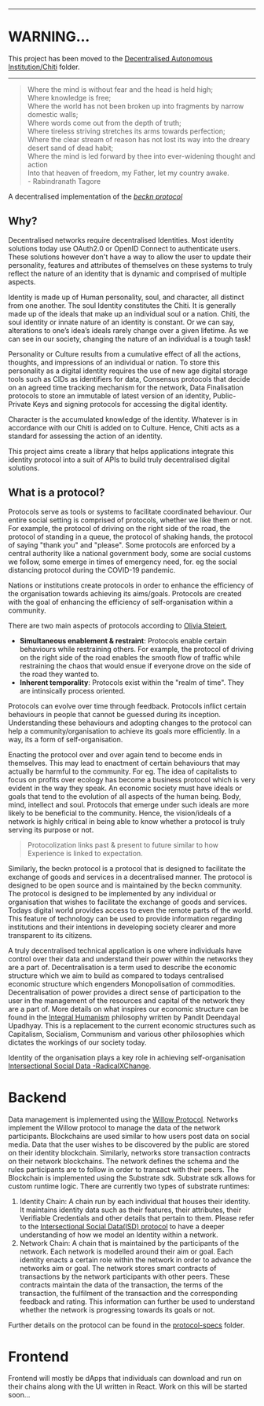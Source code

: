 ***

# WARNING...
This project has been moved to the [Decentralised Autonomous Institution/Chiti](https://github.com/Decentralised-Autonomous-Institutions/Chiti) folder.

***

> Where the mind is without fear and the head is held high; <br>
> Where knowledge is free; <br>
> Where the world has not been broken up into fragments by narrow domestic walls; <br>
> Where words come out from the depth of truth; <br>
> Where tireless striving stretches its arms towards perfection; <br>
> Where the clear stream of reason has not lost its way into the dreary desert sand of dead habit; <br>
> Where the mind is led forward by thee into ever-widening thought and action <br>
> Into that heaven of freedom, my Father, let my country awake. <br>
> \- Rabindranath Tagore

A decentralised implementation of the *[beckn protocol](https://developers.becknprotocol.io/docs/introduction/introduction/)*

## Why?
Decentralised networks require decentralised Identities. Most identity solutions today use OAuth2.0 or OpenID Connect to authenticate users. These solutions however don't have a way to allow the user to update their personality, features and attributes of themselves on these systems to truly reflect the nature of an identity that is dynamic and comprised of multiple aspects.

Identity is made up of Human personality, soul, and character, all distinct from one another. The soul Identity constitutes the Chiti. It is generally made up of the ideals that make up an individual soul or a nation. Chiti, the soul identity or innate nature of an identity is constant. Or we can say, alterations to one’s idea’s ideals rarely change over a given lifetime. As we can see in our society, changing the nature of an individual is a tough task!

Personality or Culture results from a cumulative effect of all the actions, thoughts, and impressions of an individual or nation. To store this personality as a digital identity requires the use of new age digital storage tools such as CIDs as identifiers for data, Consensus protocols that decide on an agreed time tracking mechanism for the network, Data Finalisation protocols to store an immutable of latest version of an identity, Public-Private Keys and signing protocols for accessing the digital identity.

Character is the accumulated knowledge of the identity. Whatever is in accordance with our Chiti is added on to Culture. Hence, Chiti acts as a standard for assessing the action of an identity.

This project aims create a library that helps applications integrate this identity protocol into a suit of APIs to build truly decentralised digital solutions.

## What is a protocol?
Protocols serve as tools or systems to facilitate coordinated behaviour. Our entire social setting is comprised of protocols, whether we like them or not. For example, the protocol of driving on the right side of the road, the protocol of standing in a queue, the protocol of shaking hands, the protocol of saying "thank you" and "please". Some protocols are enforced by a central authority like a national government body, some are social customs we follow, some emerge in times of emergency need, for. eg the social distancing protocol during the COVID-19 pandemic.

Nations or institutions create protocols in order to enhance the efficiency of the organisation towards achieving its aims/goals. Protocols are created with the goal of enhancing the efficiency of self-organisation within a community.

There are two main aspects of protocols according to [Olivia Steiert](https://summerofprotocols.com/research/protocols-in-emergency-time),
* **Simultaneous enablement & restraint**: Protocols enable certain behaviours while restraining others. For example, the protocol of driving on the right side of the road enables the smooth flow of traffic while restraining the chaos that would ensue if everyone drove on the side of the road they wanted to.
* **Inherent temporality**: Protocols exist within the "realm of time". They are intinsically process oriented.

Protocols can evolve over time through feedback. Protocols inflict certain behaviours in people that cannot be guessed during its inception. Understanding these behaviours and adopting changes to the protocol can help a community/organisation to achieve its goals more efficiently. In a way, its a form of self-organisation.

Enacting the protocol over and over again tend to become ends in themselves. This may lead to enactment of certain behaviours that may actually be harmful to the community. For eg. The idea of capitalists to focus on profits over ecology has become a business protocol which is very evident in the way they speak. An economic society must have ideals or goals that tend to the evolution of all aspects of the human being. Body, mind, intellect and soul. Protocols that emerge under such ideals are more likely to be beneficial to the community. Hence, the vision/ideals of a network is highly critical in being able to know whether a protocol is truly serving its purpose or not.

> Protocolization links past & present to future similar to how Experience is linked to expectation.

Similarly, the beckn protocol is a protocol that is designed to facilitate the exchange of goods and services in a decentralised manner. The protocol is designed to be open source and is maintained by the beckn community. The protocol is designed to be implemented by any individual or organisation that wishes to facilitate the exchange of goods and services. Todays digital world provides access to even the remote parts of the world. This feature of technology can be used to provide information regarding institutions and their intentions in developing society clearer and more transparent to its citizens.

A truly decentralised technical application is one where individuals have control over their data and understand their power within the networks they are a part of. Decentralisation is a term used to describe the economic structure which we aim to build as compared to todays centralised economic structure which engenders Monopolisation of commodities. Decentralisation of power provides a direct sense of participation to the user in the management of the resources and capital of the network they are a part of. More details on what inspires our economic structure can be found in the [Integral Humanism](https://deendayalupadhyay.org/images/book/Booklet%20on%20IntegralHumanism.pdf?ref=quillette.com) philosophy written by Pandit Deendayal Upadhyay. This is a replacement to the current economic structures such as Capitalism, Socialism, Communism and various other philosophies which dictates the workings of our society today.

Identity of the organisation plays a key role in achieving self-organisation [Intersectional Social Data -RadicalXChange](https://www.radicalxchange.org/media/blog/2019-10-24-uh78r5/). 

# Backend
Data management is implemented using the [Willow Protocol](https://willowprotocol.org/specs/index.html#specifications). Networks implement the Willow protocol to manage the data of the network participants. Blockchains are used similar to how users post data on social media. Data that the user wishes to be discovered by the public are stored on their identity blockchain. Similarly, networks store transaction contracts on their network blockchains. The network defines the schema and the rules participants are to follow in order to transact with their peers. 
The Blockchain is implemented using the Substrate sdk. Substrate sdk allows for custom runtime logic. There are currently two types of substrate runtimes:
1. Identity Chain: A chain run by each individual that houses their identity. It maintains identity data such as their features, their attributes, their Verifiable Credentials and other details that pertain to them. Please refer to the [Intersectional Social Data(ISD) protocol](https://papers.ssrn.com/sol3/papers.cfm?abstract_id=3375436) to have a deeper understanding of how we model an Identity within a network.
2. Network Chain: A chain that is maintained by the participants of the network. Each network is modelled around their aim or goal. Each identity enacts a certain role within the network in order to advance the networks aim or goal. The network stores smart contracts of transactions by the network participants with other peers. These contracts maintain the data of the transaction, the terms of the transaction, the fulfilment of the transaction and the corresponding feedback and rating. This information can further be used to understand whether the network is progressing towards its goals or not.

Further details on the protocol can be found in the [protocol-specs](./docs/protocol-specs) folder.

# Frontend
Frontend will mostly be dApps that individuals can download and run on their chains along with the UI written in React. Work on this will be started soon...